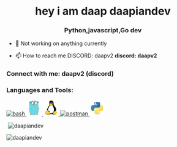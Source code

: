<h1 align="center">hey i am daap daapiandev</h1>




<h3 align="center">Python,javascript,Go dev</h3>

- 🔭 Not working on anything currently






- 📫 How to reach me DISCORD: daapv2 **discord: daapv2**


<h3 align="left">Connect with me: daapv2 (discord)</h3>
<p align="left">
</p>



<h3 align="left">Languages and Tools:</h3>
<p align="left"> <a href="https://www.gnu.org/software/bash/" target="_blank" rel="noreferrer"> <img src="https://www.vectorlogo.zone/logos/gnu_bash/gnu_bash-icon.svg" alt="bash" width="40" height="40"/> </a> <a href="https://golang.org" target="_blank" rel="noreferrer"> <img src="https://raw.githubusercontent.com/devicons/devicon/master/icons/go/go-original.svg" alt="go" width="40" height="40"/> </a> <a href="https://www.linux.org/" target="_blank" rel="noreferrer"> <img src="https://raw.githubusercontent.com/devicons/devicon/master/icons/linux/linux-original.svg" alt="linux" width="40" height="40"/> </a> <a href="https://postman.com" target="_blank" rel="noreferrer"> <img src="https://www.vectorlogo.zone/logos/getpostman/getpostman-icon.svg" alt="postman" width="40" height="40"/> </a> <a href="https://www.python.org" target="_blank" rel="noreferrer"> <img src="https://raw.githubusercontent.com/devicons/devicon/master/icons/python/python-original.svg" alt="python" width="40" height="40"/> </a> </p>


<p>&nbsp;<img align="center" src="https://github-readme-stats.vercel.app/api?username=daapiandev&show_icons=true&locale=en" alt="daapiandev" /></p>



<p align="left"> <img src="https://komarev.com/ghpvc/?username=daapiandev&label=Profile%20views&color=0e75b6&style=flat" alt="daapiandev" /> </p>
